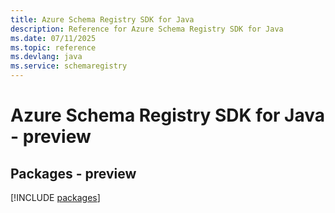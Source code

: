 ```yaml
---
title: Azure Schema Registry SDK for Java
description: Reference for Azure Schema Registry SDK for Java
ms.date: 07/11/2025
ms.topic: reference
ms.devlang: java
ms.service: schemaregistry
---
```

# Azure Schema Registry SDK for Java - preview
## Packages - preview
[!INCLUDE [packages](schema-registry-index.md)]